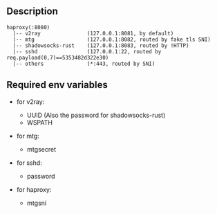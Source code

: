## Description

    haproxy(:8080)
      |-- v2ray               (127.0.0.1:8081, by default)
      |-- mtg                 (127.0.0.1:8082, routed by fake tls SNI)
      |-- shadowsocks-rust    (127.0.0.1:8083, routed by !HTTP)
      |-- sshd                (127.0.0.1:22, routed by req.payload(0,7)==5353482d322e30)
      |-- others              (*:443, routed by SNI)


## Required env variables

- for v2ray:

  - UUID (Also the password for shadowsocks-rust)
  - WSPATH

- for mtg:

    - mtgsecret

- for sshd:

    - password

- for haproxy:
  
    - mtgsni
